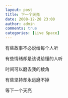 ```yaml
---
layout: post
title: 下一个天亮
date: 2008-12-28 23:00
author: admin
comments: true
categories: [Live Space]
---
```

<p>有些故事不必说给每个人听 <p>有些情绪却是该说给懂的人听 <p>时间可以磨去我的棱角 <p>有些坚持却永远磨不掉 <p>等下一个天亮
